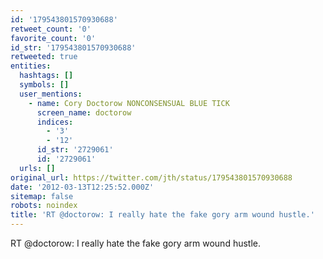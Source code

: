 ```yaml
---
id: '179543801570930688'
retweet_count: '0'
favorite_count: '0'
id_str: '179543801570930688'
retweeted: true
entities:
  hashtags: []
  symbols: []
  user_mentions:
    - name: Cory Doctorow NONCONSENSUAL BLUE TICK
      screen_name: doctorow
      indices:
        - '3'
        - '12'
      id_str: '2729061'
      id: '2729061'
  urls: []
original_url: https://twitter.com/jth/status/179543801570930688
date: '2012-03-13T12:25:52.000Z'
sitemap: false
robots: noindex
title: 'RT @doctorow: I really hate the fake gory arm wound hustle.'
---
```


RT @doctorow: I really hate the fake gory arm wound hustle.